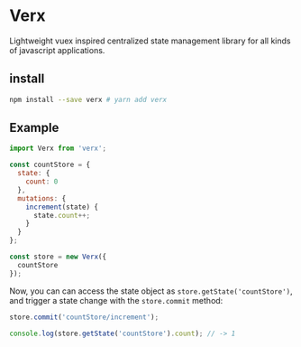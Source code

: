 # Verx

Lightweight vuex inspired centralized state management library for all kinds of javascript applications.

## install

```bash
npm install --save verx # yarn add verx
```

## Example

```js
import Verx from 'verx';

const countStore = {
  state: {
    count: 0
  },
  mutations: {
    increment(state) {
      state.count++;
    }
  }
};

const store = new Verx({
  countStore
});
```

Now, you can can access the state object as `store.getState('countStore')`, and trigger a state change with the `store.commit` method:

```js
store.commit('countStore/increment');

console.log(store.getState('countStore').count); // -> 1
```
